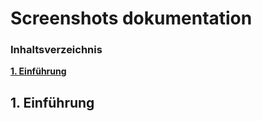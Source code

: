 # Screenshots dokumentation

### Inhaltsverzeichnis  

[**1. Einführung**](#anker)   

<a name="anker"></a>
## 1. Einführung   
